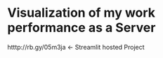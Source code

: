 # Visualization of my work performance as a Server
htttp://rb.gy/05m3ja <- Streamlit hosted Project

